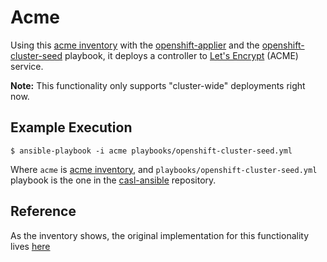 # Acme

Using this [acme inventory](../inventory/acme)  with the [openshift-applier](https://github.com/redhat-cop/openshift-applier) and the [openshift-cluster-seed](https://github.com/redhat-cop/openshift-applier/blob/master/playbooks/openshift-cluster-seed.yml) playbook, it deploys a controller to [Let's Encrypt](https://letsencrypt.org/) (ACME) service. 

**Note:** This functionality only supports "cluster-wide" deployments right now.

## Example Execution

``` 
$ ansible-playbook -i acme playbooks/openshift-cluster-seed.yml
```

Where `acme` is [acme inventory](../inventory/acme), and `playbooks/openshift-cluster-seed.yml` playbook is the one in the [casl-ansible](https://github.com/redhat-cop/casl-ansible) repository.

## Reference

As the inventory shows, the original implementation for this functionality lives [here](https://github.com/tnozicka/openshift-acme)
